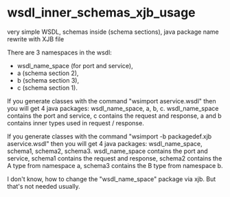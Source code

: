 # wsdl_inner_schemas_xjb_usage
very simple WSDL, schemas inside (schema sections), java package name rewrite with XJB file

There are 3 namespaces in the wsdl:
  - wsdl_name_space (for port and service),
  - a (schema section 2),
  - b (schema section 3),
  - c (schema section 1).

If you generate classes with the command "wsimport aservice.wsdl" then you will get 4 java packages: wsdl_name_space, a, b, c.
wsdl_name_space contains the port and service, c contains the request and response, a and b contains inner types used in request / response.

If you generate classes with the command "wsimport -b packagedef.xjb aservice.wsdl" then you will get 4 java packages: wsdl_name_space, schema1, schema2, schema3.
wsdl_name_space contains the port and service, schema1 contains the request and response, schema2 contains the A type from namespace a,
schema3 contains the B type from namespace b.

I don't know, how to change the "wsdl_name_space" package via xjb. But that's not needed usually.
